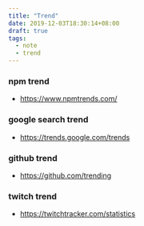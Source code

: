 ```yaml
---
title: "Trend"
date: 2019-12-03T18:30:14+08:00
draft: true
tags: 
  - note
  - trend
---
```


### npm trend
- <https://www.npmtrends.com/> 


### google search trend
- <https://trends.google.com/trends>

### github trend
- <https://github.com/trending>

### twitch trend
- <https://twitchtracker.com/statistics>
